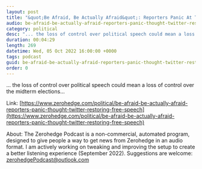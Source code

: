 ```yaml
---
layout: post
title: "&quot;Be Afraid, Be Actually Afraid&quot;: Reporters Panic At The Thought Of Twitter Restoring Free Speech Protections"
audio: be-afraid-be-actually-afraid-reporters-panic-thought-twitter-restoring-free-speech-0
category: political
desc: "... the loss of control over political speech could mean a loss of control over the midterm elections..."
duration: 00:04:29
length: 269
datetime: Wed, 05 Oct 2022 16:00:00 +0000
tags: podcast
guid: be-afraid-be-actually-afraid-reporters-panic-thought-twitter-restoring-free-speech-0
order: 0
---
```

... the loss of control over political speech could mean a loss of control over the midterm elections...

Link: [https://www.zerohedge.com/political/be-afraid-be-actually-afraid-reporters-panic-thought-twitter-restoring-free-speech](https://www.zerohedge.com/political/be-afraid-be-actually-afraid-reporters-panic-thought-twitter-restoring-free-speech)

About: The Zerohedge Podcast is a non-commercial, automated program, designed to give people a way to get news from Zerohedge in an audio format.  I am actively working on tweaking and improving the setup to create a better listening experience (September 2022).  Suggestions are welcome: [zerohedgePodcast@outlook.com](mailto:zerohedgePodcast@outlook.com)